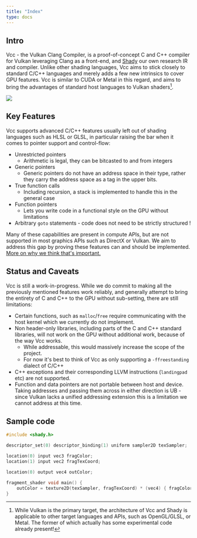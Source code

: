 ```yaml
---
title: "Index"
type: docs
---
```


## Intro

Vcc - the Vulkan Clang Compiler, is a proof-of-concept C and C++ compiler for Vulkan leveraging Clang as a front-end, and [Shady](https://github.com/Hugobros3/shady) our own research IR and compiler. Unlike other shading languages, Vcc aims to stick closely to standard C/C++ languages and merely adds a few new intrinsics to cover GPU features. Vcc is similar to CUDA or Metal in this regard, and aims to bring the advantages of standard host languages to Vulkan shaders[^which_api].

[^which_api]: While Vulkan is the primary target, the architecture of Vcc and Shady is applicable to other target languages and APIs, such as OpenGL/GLSL, or Metal. The former of which actually has some experimental code already present!

![](vcc.png)

## Key Features

Vcc supports advanced C/C++ features usually left out of shading languages such as HLSL or GLSL, in particular raising the bar when it comes to pointer support and control-flow:

 * Unrestricted pointers
   * Arithmetic is legal, they can be bitcasted to and from integers
 * Generic pointers
   * Generic pointers do not have an address space in their type, rather they carry the address space as a tag in the upper bits.
 * True function calls
   * Including recursion, a stack is implemented to handle this in the general case
 * Function pointers
   * Lets you write code in a functional style on the GPU without limitations
 * Arbitrary `goto` statements - code does not need to be strictly structured !

Many of these capabilities are present in compute APIs, but are not supported in most graphics APIs such as DirectX or Vulkan. We aim to address this gap by proving these features can and should be implemented. [More on why we think that's important.](why)

## Status and Caveats

Vcc is still a work-in-progress. While we do commit to making all the previously mentioned features work reliably, and generally attempt to bring the entirety of C and C++ to the GPU without sub-setting, there are still limitations:

 * Certain functions, such as `malloc`/`free` require communicating with the host kernel which we currently do not implement.
 * Non header-only libraries, including parts of the C and C++ standard libraries, will not work on the GPU without additional work, because of the way Vcc works.
   * While addressable, this would massively increase the scope of the project.
   * For now it's best to think of Vcc as only supporting a `-ffreestanding` dialect of C/C++
 * C++ exceptions and their corresponding LLVM instructions (`landingpad` etc) are not supported.
 * Function and data pointers are not portable between host and device. Taking addresses and passing them across in either direction is UB - since Vulkan lacks a unified addressing extension this is a limitation we cannot address at this time.

## Sample code

```c
#include <shady.h>

descriptor_set(0) descriptor_binding(1) uniform sampler2D texSampler;

location(0) input vec3 fragColor;
location(1) input vec2 fragTexCoord;

location(0) output vec4 outColor;

fragment_shader void main() {
    outColor = texture2D(texSampler, fragTexCoord) * (vec4) { fragColor.x * 2.5f, fragColor.y * 2.5f, fragColor.z * 2.5f, 1.0f };
}
```
